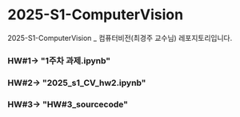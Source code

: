 # 2025-S1-ComputerVision
2025-S1-ComputerVision _ 컴퓨터비전(최경주 교수님) 레포지토리입니다.

### HW#1-> "1주차 과제.ipynb"
### HW#2-> "2025_s1_CV_hw2.ipynb"
### HW#3-> "HW#3_sourcecode"

